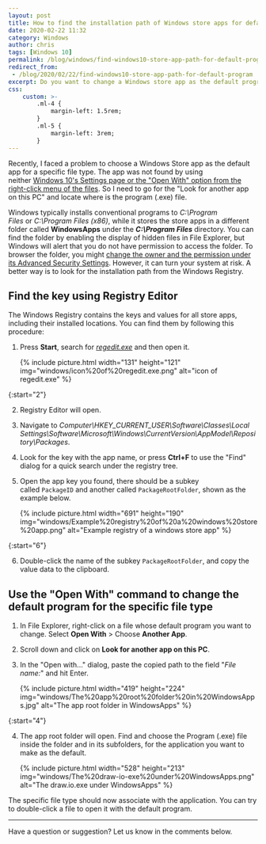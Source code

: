 ```yaml
---
layout: post
title: How to find the installation path of Windows store apps for default program settings in Windows 10
date: 2020-02-22 11:32
category: Windows
author: chris
tags: [Windows 10]
permalink: /blog/windows/find-windows10-store-app-path-for-default-program
redirect_from:
 - /blog/2020/02/22/find-windows10-store-app-path-for-default-program
excerpt: Do you want to change a Windows store app as the default program for opening files? Are you looking for the root folder of the Windows Store app for File Association? Here is a procedure of locating the path from the Windows Registry and setting it for a specific file type. In this article, I used the draw.io application as a demonstration.
css:
    custom: >-
        .ml-4 {
            margin-left: 1.5rem;
        }
        .ml-5 {
            margin-left: 3rem;
        }
---
```


Recently, I faced a problem to choose a Windows Store app as the default app for a specific file type. The app was not found by using neither [Windows 10's Settings page or the "Open With" option from the right-click menu of the files](https://techforluddites.com/windows-10-change-the-default-programs-for-opening-files/). So I need to go for the "Look for another app on this PC" and locate where is the program (.exe) file.

Windows typically installs conventional programs to *C:\Program Files* or *C:\Program Files (x86)*, while it stores the store apps in a different folder called **WindowsApps** under the ***C:\Program Files*** directory. You can find the folder by enabling the display of hidden files in File Explorer, but Windows will alert that you do not have permission to access the folder. To browser the folder, you might [change the owner and the permission under its Advanced Security Settings](https://www.techmesto.com/windows-store-apps-installed-save-data/). However, it can turn your system at risk. A better way is to look for the installation path from the Windows Registry.

## Find the key using Registry Editor

The Windows Registry contains the keys and values for all store apps, including their installed locations. You can find them by following this procedure:

1. Press **Start**, search for [*regedit.exe*](https://www.lifewire.com/how-to-open-registry-editor-2625150) and then open it.

    {% include picture.html width="131" height="121" img="windows/icon%20of%20regedit.exe.png" alt="icon of regedit.exe" %}

{:start="2"}

2. Registry Editor will open.

3. Navigate to *Computer\HKEY_CURRENT_USER\Software\Classes\Local Settings\Software\Microsoft\Windows\CurrentVersion\AppModel\Repository\Packages*.

4. Look for the key with the app name, or press **Ctrl+F** to use the "Find" dialog for a quick search under the registry tree.

5. Open the app key you found, there should be a subkey called `PackageID` and another called `PackageRootFolder`, shown as the example below.

    {% include picture.html width="691" height="190" img="windows/Example%20registry%20of%20a%20windows%20store%20app.png" alt="Example registry of a windows store app" %}

{:start="6"}

6. Double-click the name of the subkey `PackageRootFolder`, and copy the value data to the clipboard.

## Use the "Open With" command to change the default program for the specific file type

1. In File Explorer, right-click on a file whose default program you want to change. Select **Open With** > Choose **Another App**.

2. Scroll down and click on **Look for another app on this PC**.

3. In the "Open with..." dialog, paste the copied path to the field "*File name:*" and hit Enter.

    {% include picture.html width="419" height="224" img="windows/The%20app%20root%20folder%20in%20WindowsApps.jpg" alt="The app root folder in WindowsApps" %}

{:start="4"}

4. The app root folder will open. Find and choose the Program (.exe) file inside the folder and in its subfolders, for the application you want to make as the default.

    {% include picture.html width="528" height="213" img="windows/The%20draw-io-exe%20under%20WindowsApps.png" alt="The draw.io.exe under WindowsApps" %}

The specific file type should now associate with the application. You can try to double-click a file to open it with the default program.

* * *

Have a question or suggestion? Let us know in the comments below.
